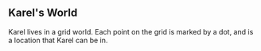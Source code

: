 ## Karel's World

Karel lives in a grid world. Each point on the grid is marked by a dot, and is a location that Karel can be in.
